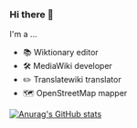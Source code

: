 ### Hi there 👋

<!--
**Dringsim/Dringsim** is a ✨ _special_ ✨ repository because its `README.md` (this file) appears on your GitHub profile.

Here are some ideas to get you started:

- 🔭 I’m currently working on ...
- 🌱 I’m currently learning ...
- 👯 I’m looking to collaborate on ...
- 🤔 I’m looking for help with ...
- 💬 Ask me about ...
- 📫 How to reach me: ...
- 😄 Pronouns: ...
- ⚡ Fun fact: ...
-->
I'm a ...
- 📚 Wiktionary editor
- 🛠️ MediaWiki developer
- ✏️ Translatewiki translator
- 🗺️ OpenStreetMap mapper

[![Anurag's GitHub stats](https://github-readme-stats.vercel.app/api?username=dringsim&show_icons=true)](https://github.com/anuraghazra/github-readme-stats)
